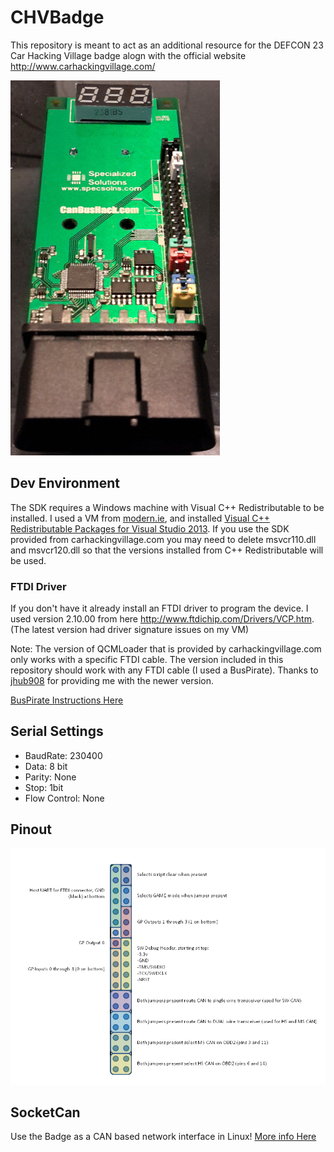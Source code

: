 # CHVBadge

This repository is meant to act as an additional resource for the DEFCON 23 Car Hacking Village badge alogn with the official website http://www.carhackingvillage.com/

![Badge](img/badge_small.jpg)


## Dev Environment
The SDK requires a Windows machine with Visual C++ Redistributable to be installed.
I used a VM from [modern.ie](http://dev.modern.ie/tools/vms/), and installed [Visual C++ Redistributable Packages for Visual Studio 2013](http://www.microsoft.com/en-US/download/details.aspx?id=40784).
If you use the SDK provided from carhackingvillage.com you may need to delete msvcr110.dll and msvcr120.dll so that the versions installed from C++ Redistributable will be used.

### FTDI Driver
If you don't have it already install an FTDI driver to program the device.
I used version 2.10.00 from here http://www.ftdichip.com/Drivers/VCP.htm. (The latest version had driver signature issues on my VM)

Note: The version of QCMLoader that is provided by carhackingvillage.com only works with a specific FTDI cable.
The version included in this repository should work with any FTDI cable (I used a BusPirate). Thanks to [jhub908](https://twitter.com/jhub908) for providing me with the newer version.

[BusPirate Instructions Here](BusPirate.md)


## Serial Settings
* BaudRate: 230400
* Data: 8 bit
* Parity: None
* Stop: 1bit
* Flow Control: None

## Pinout
![Badge Pinout](img/badge_pinout.png)

## SocketCan

Use the Badge as a CAN based network interface in Linux!
[More info Here](SocketCan.md)


